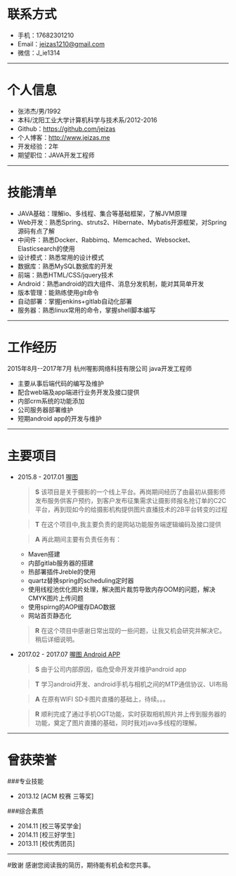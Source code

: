 # 联系方式
* 手机：17682301210
* Email：<jeizas1210@gmail.com>
* 微信：J_ie1314

---

# 个人信息
* 张沛杰/男/1992
* 本科/沈阳工业大学计算机科学与技术系/2012-2016
* Github：<https://github.com/jeizas>
* 个人博客：<http://www.jeizas.me>
* 开发经验：2年
* 期望职位：JAVA开发工程师

---

# 技能清单
* JAVA基础：理解io、多线程、集合等基础框架，了解JVM原理 
* Web开发：熟悉Spring、struts2、Hibernate、Mybatis开源框架，对Spring源码有点了解
* 中间件：熟悉Docker、Rabbimq、Memcached、Websocket、Elasticsearch的使用
* 设计模式：熟悉常用的设计模式
* 数据库：熟悉MySQL数据库的开发
* 前端：熟悉HTML/CSS/jquery技术
* Android：熟悉android的四大组件、消息分发机制，能对其简单开发
* 版本管理：能熟练使用git命令
* 自动部署：掌握jenkins+gitlab自动化部署
* 服务器：熟悉linux常用的命令，掌握shell脚本编写

---
# 工作经历

2015年8月--2017年7月 杭州喔影网络科技有限公司 java开发工程师

- 主要从事后端代码的编写及维护
- 配合web端及app端进行业务开发及接口提供
- 内部crm系统的功能添加
- 公司服务器部署维护
- 短期android app的开发与维护

---
# 主要项目
* 2015.8 - 2017.01 [喔图](https://www.alltuu.com)

	> **S** 该项目是关于摄影的一个线上平台。再岗期间经历了由最初从摄影师发布服务供客户预约，到客户发布征集需求让摄影师报名抢订单的C2C平台，再到现如今的给摄影机构提供图片直播技术的2B平台转变的过程
	    
	> **T** 在这个项目中,我主要负责的是网站功能服务端逻辑编码及接口提供
	
	> **A** 再此期间主要有负责任务有：
	* Maven搭建
	* 内部gitlab服务器的搭建
	* 热部署插件Jreble的使用
	* quartz替换spring的scheduling定时器
	* 使用线程池优化图片处理，解决图片裁剪导致内存OOM的问题，解决CMYK图片上传问题
	* 使用spirng的AOP缓存DAO数据
	* 网站首页静态化
	   
	> **R** 在这个项目中感谢日常出现的一些问题，让我又机会研究并解决它。稍后详细说明。

* 2017.02 - 2017.07 [喔图 Android APP](http://a.app.qq.com/o/simple.jsp?pkgname=com.alltuu.android)

	> **S** 由于公司内部原因，临危受命开发并维护android app

	> **T** 学习android开发、android手机与相机之间的MTP通信协议、UI布局

	> **A** 在原有WIFI SD卡图片直播的基础上，待续。。。

	> **R** 顺利完成了通过手机OGT功能，实时获取相机照片并上传到服务器的功能，奠定了图片直播的基础，同时我对java多线程的理解。

---

# 曾获荣誉
###专业技能
* 2013.12   [ACM 校赛 三等奖]

###综合素质
* 2014.11 [校三等奖学金] 
* 2014.11 [校三好学生]
* 2013.11 [校优秀团员]

---

#致谢
感谢您阅读我的简历，期待能有机会和您共事。
